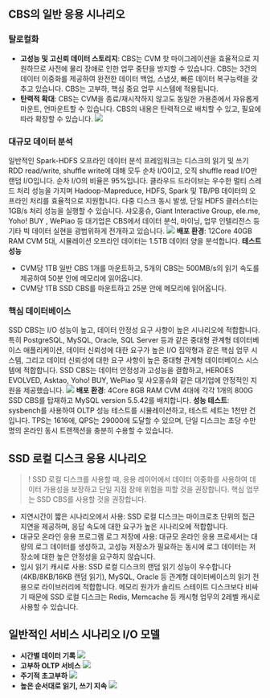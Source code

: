 ## CBS의 일반 응용 시나리오
### 탈로컬화
- **고성능 및 고신뢰 데이터 스토리지**: CBS는 CVM 핫 마이그레이션을 효율적으로 지원하므로 사전에 물리 장애로 인한 업무 중단을 방지할 수 있습니다. CBS는 3건의 데이터 이중화를 제공하여 완전한 데이터 백업, 스냅샷, 빠른 데이터 복구능력을 갖추고 있습니다. CBS는 고부하, 핵심 중요 업무 시스템에 적용됩니다.
- **탄력적 확대**: CBS는 CVM을 종료/재시작하지 않고도 동일한 가용존에서 자유롭게 마운트, 언마운트할 수 있습니다. CBS의 내용은 탄력적으로 배치할 수 있고, 필요에 따라 확장할 수 있습니다.
![](https://main.qcloudimg.com/raw/1cdbb7fadac1aa88d823eba12a106522.png)

### 대규모 데이터 분석
일반적인 Spark-HDFS 오프라인 데이터 분석 프레임워크는 디스크의 읽기 및 쓰기 RDD read/write, shuffle write에 대해 모두 순차 I/O이고, 오직 shuffle read I/O만 랜덤 I/O입니다. 순차 I/O의 비율은 95%입니다. 클라우드 드라이브는 우수한 멀티 스레드 처리 성능을 가지며 Hadoop-Mapreduce, HDFS, Spark 및 TB/PB 데이터의 오프라인 처리를 효율적으로 지원합니다.
다중 디스크 동시 발생, 단일 HDFS 클러스터는 1GB/s 처리 성능을 실행할 수 있습니다.
샤오홍슈, Giant Interactive Group, ele.me, Yoho! BUY , WePiao 등 대기업은 CBS에서 데이터 분석, 마이닝, 업무 인텔리전스 등 기타 빅 데이터 실현을 광범위하게 전개하고 있습니다.
![](https://main.qcloudimg.com/raw/4be675dc660f05c9a7fcd35d9e83973d.png)
**배포 환경**: 12Core 40GB RAM CVM 5대, 시뮬레이션 오프라인 데이터는 1.5TB 데이터 양을 분석합니다.
**테스트 성능**

- CVM당 1TB 일반 CBS 1개를 마운트하고, 5개의 CBS는 500MB/s의 읽기 속도를 제공하여 50분 안에 메모리에 읽어옵니다.
- CVM당 1TB SSD CBS를 마운트하고 25분 안에 메모리에 읽어옵니다.

### 핵심 데이터베이스
SSD CBS는 I/O 성능이 높고, 데이터 안정성 요구 사항이 높은 시나리오에 적합합니다. 특히 PostgreSQL, MySQL, Oracle, SQL Server 등과 같은 중대형 관계형 데이터베이스 애플리케이션, 데이터 신뢰성에 대한 요구가 높은 I/O 집약형과 같은 핵심 업무 시스템, 그리고 데이터 신뢰성에 대한 요구 사항이 높은 중대형 관계형 데이터베이스 시스템에 적합합니다.
SSD CBS는 데이터 안정성과 고성능을 결합하고, HEROES EVOLVED, Asktao, Yoho! BUY, WePiao 및 샤오홍슈와 같은 대기업에 안정적인 지원을 제공했습니다.
![](https://main.qcloudimg.com/raw/a826f514194aad6d398069b00ab817da.png)
**배포 환경**: 4Core 8GB RAM CVM 4대에 각각 1개의 800G SSD CBS를 탑재하고 MySQL version 5.5.42를 배치합니다.
**성능 테스트**: sysbench를 사용하여 OLTP 성능 테스트를 시뮬레이션하고, 테스트 세트는 1천만 건입니다. TPS는 1616에, QPS는 29000에 도달할 수 있으며, 단일 디스크는 초당 수만 명의 온라인 동시 트랜잭션을 충분히 수용할 수 있습니다.

## SSD 로컬 디스크 응용 시나리오
>! SSD 로컬 디스크를 사용할 때, 응용 레이어에서 데이터 이중화를 사용하여 데이터 가용성을 보장하고 단일 지점 장애 위험을 피할 것을 권장합니다. 핵심 업무는 SSD CBS를 사용할 것을 권장합니다.

- 지연시간이 짧은 시나리오에서 사용: SSD 로컬 디스크는 마이크로초 단위의 접근 지연을 제공하며, 응답 속도에 대한 요구가 높은 시나리오에 적합합니다.
- 대규모 온라인 응용 프로그램 로그 저장에 사용: 대규모 온라인 응용 프로세서는 대량의 로그 데이터를 생성하고, 고성능 저장소가 필요하는 동시에 로그 데이터는 저장소에 대한 높은 안정성을 요구하지 않습니다.
- 임시 읽기 캐시로 사용: SSD 로컬 디스크의 랜덤 읽기 성능이 우수합니다(4KB/8KB/16KB 랜덤 읽기), MySQL, Oracle 등 관계형 데이터베이스의 읽기 전용으로 라이브러리에 적합합니다. 메모리 원가가 솔리드 스테이트 디스크보다 비싸기 때문에 SSD 로컬 디스크는 Redis, Memcache 등 캐시형 업무의 2레벨 캐시로 사용할 수 있습니다.

## 일반적인 서비스 시나리오 I/O 모델
- **시간별 데이터 기록**
![](https://main.qcloudimg.com/raw/11e16a3ee744c3cdd313de199b461881.png)
- **고부하 OLTP 서비스**
![](https://main.qcloudimg.com/raw/a835908f6a9bcaf8407a299607d33dee.png)
- **주기적 초고부하**
![](https://main.qcloudimg.com/raw/66b6e76d8cc2d477698a21e12cffff8d.png)
- **높은 순서대로 읽기, 쓰기 지속**
![](https://main.qcloudimg.com/raw/f08c8eb9b38a1bf0a94cec35fea5538e.png)
